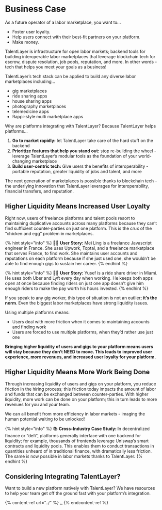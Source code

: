 # Business Case

As a future operator of a labor marketplace, you want to…

* Foster user loyalty.
* Help users connect with their best-fit partners on your platform.
* Make money.

TalentLayer is infrastructure for open labor markets; backend tools for building interoperable labor marketplaces that leverage blockchain tech for escrow, dispute resolution, job pools, reputation, and more. In other words - tech that helps you meet your goals as a business!&#x20;

TalentLayer’s tech stack can be applied to build any diverse labor marketplaces including…

* gig marketplaces
* ride sharing apps
* house sharing apps
* photography marketplaces
* telemedicine apps
* Rappi-style multi marketplace apps

Why are platforms integrating with TalentLayer? Because TalentLayer helps platforms…

1. **Go to market rapidly:** let TalentLayer take care of the hard stuff on the backend
2. **Prioritize features that help you stand out:** stop re-building the wheel - leverage TalentLayer’s modular tools as the foundation of your world-changing marketplace
3. **Build user-centric tech:** Give users the benefits of interoperability - portable reputation, greater liquidity of jobs and talent, and more

The next generation of marketplaces is possible thanks to blockchain tech - the underlying innovation that TalentLayer leverages for interoperability, financial transfers, and reputation.

## Higher Liquidity Means Increased User Loyalty

Right now, users of freelance platforms and talent pools resort to maintaining duplicative accounts across many platforms because they can’t find sufficient counter-parties on just one platform. This is the crux of the “chicken and egg” problem in marketplaces.

{% hint style="info" %}
👩🏽 **User Story:** Mei Ling is a freelance Javascript engineer in France. She uses Upwork, Toptal, and a freelance marketplace that serves France, to find work. She maintains user accounts and reputations on each platform because if she just used one, she wouldn’t be able to find enough gigs to sustain her career.
{% endhint %}

{% hint style="info" %}
👨🏻 **User Story:** Yusef is a ride share driver in Miami. He uses both Uber and Lyft every day when working. He keeps both apps open at once because finding riders on just one app doesn’t give him enough riders to make the pay worth his hours invested.
{% endhint %}

If you speak to any gig worker, this type of situation is not an outlier; **it’s the norm**. Even the biggest labor marketplaces have strong liquidity issues.

Using multiple platforms means:

* Users deal with more friction when it comes to maintaining accounts and finding work
* Users are forced to use multiple platforms, when they’d rather use just one

**Bringing higher liquidity of users and gigs to your platform means users will stay because they don’t NEED to move. This leads to improved user experience, more revenues, and increased user loyalty for your platform.**

## Higher Liquidity Means More Work Being Done

Through increasing liquidity of users and gigs on your platform, you reduce friction in the hiring process; this friction today impacts the amount of labor and funds that can be exchanged between counter-parties. With higher liquidity, more work can be done on your platform; this in turn leads to more revenues for you and your team.

We can all benefit from more efficiency in labor markets - imaging the human potential waiting to be unlocked!

{% hint style="info" %}
📚 **Cross-Industry Case Study: I**n decentralized finance or “defi”, platforms generally interface with one backend for liquidity; for example, thousands of frontends leverage Uniswap’s smart contracts and liquidity pools. This enables them to conduct transactions in quantities unheard of in traditional finance, with dramatically less friction. The same is now possible in labor markets thanks to TalentLayer.
{% endhint %}

## Considering Integrating TalentLayer?

Want to build a new platform natively with TalentLayer? We have resources to help your team get off the ground fast with your platform’s integration.

{% content-ref url="../" %}
[..](../)
{% endcontent-ref %}
